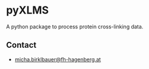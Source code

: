 # pyXLMS

A python package to process protein cross-linking data.

## Contact

- [micha.birklbauer@fh-hagenberg.at](mailto:micha.birklbauer@fh-hagenberg.at)

